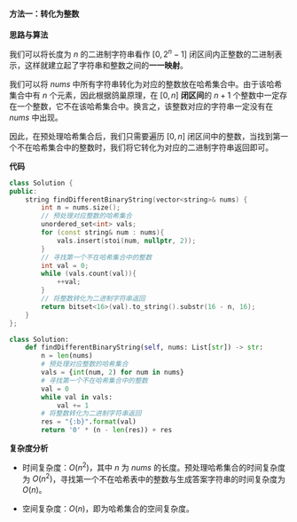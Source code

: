 #### 方法一：转化为整数

**思路与算法**

我们可以将长度为 $n$ 的二进制字符串看作 $[0, 2^n - 1]$ 闭区间内正整数的二进制表示，这样就建立起了字符串和整数之间的**一一映射**。

我们可以将 $\textit{nums}$ 中所有字符串转化为对应的整数放在哈希集合中。由于该哈希集合中有 $n$ 个元素，因此根据鸽巢原理，在 $[0, n]$ **闭区间**的 $n + 1$ 个整数中一定存在一个整数，它不在该哈希集合中。换言之，该整数对应的字符串一定没有在 $\textit{nums}$ 中出现。

因此，在预处理哈希集合后，我们只需要遍历 $[0, n]$ 闭区间中的整数，当找到第一个不在哈希集合中的整数时，我们将它转化为对应的二进制字符串返回即可。


**代码**

```C++ [sol1-C++]
class Solution {
public:
    string findDifferentBinaryString(vector<string>& nums) {
        int n = nums.size();
        // 预处理对应整数的哈希集合
        unordered_set<int> vals;
        for (const string& num : nums){
            vals.insert(stoi(num, nullptr, 2));
        }
        // 寻找第一个不在哈希集合中的整数
        int val = 0;
        while (vals.count(val)){
            ++val;
        }
        // 将整数转化为二进制字符串返回
        return bitset<16>(val).to_string().substr(16 - n, 16);
    }
};
```


```Python [sol1-Python3]
class Solution:
    def findDifferentBinaryString(self, nums: List[str]) -> str:
        n = len(nums)
        # 预处理对应整数的哈希集合
        vals = {int(num, 2) for num in nums}
        # 寻找第一个不在哈希集合中的整数
        val = 0
        while val in vals:
            val += 1
        # 将整数转化为二进制字符串返回
        res = "{:b}".format(val)
        return '0' * (n - len(res)) + res
```


**复杂度分析**

- 时间复杂度：$O(n^2)$，其中 $n$ 为 $\textit{nums}$ 的长度。预处理哈希集合的时间复杂度为 $O(n^2)$，寻找第一个不在哈希表中的整数与生成答案字符串的时间复杂度为 $O(n)$。

- 空间复杂度：$O(n)$，即为哈希集合的空间复杂度。
